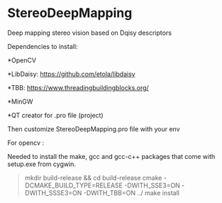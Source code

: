 # StereoDeepMapping
Deep mapping stereo vision based on Dqisy descriptors

Dependencies to install:

*OpenCV

*LibDaisy: https://github.com/etola/libdaisy

*TBB: https://www.threadingbuildingblocks.org/

*MinGW

*QT creator for .pro file (project)


Then customize StereoDeepMapping.pro file with your env

For opencv :

Needed to install the make, gcc and gcc-c++ packages that come with setup.exe from cygwin.

>mkdir build-release && cd build-release
>cmake -DCMAKE_BUILD_TYPE=RELEASE -DWITH_SSE3=ON -DWITH_SSSE3=ON -DWITH_TBB=ON ../
>make install
